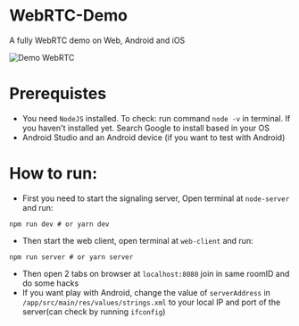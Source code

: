 # WebRTC-Demo
A fully WebRTC demo on Web, Android and iOS

![Demo WebRTC](./demo.gif "Demo WebRTC")

# Prerequistes
 - You need `NodeJS` installed. To check: run command `node -v` in terminal. If you haven't installed yet. Search Google to install based in your OS
 - Android Studio and an Android device (if you want to test with Android)
 
# How to run:
- First you need to start the signaling server, Open terminal at `node-server` and run:
```
npm run dev # or yarn dev
```
- Then start the web client, open terminal at `web-client` and run:
```
npm run server # or yarn server
```
- Then open 2 tabs on browser at `localhost:8080` join in same roomID and do some hacks
- If you want play with Android, change the value of `serverAddress` in `/app/src/main/res/values/strings.xml` to your local IP and port of the server(can check by running `ifconfig`)
